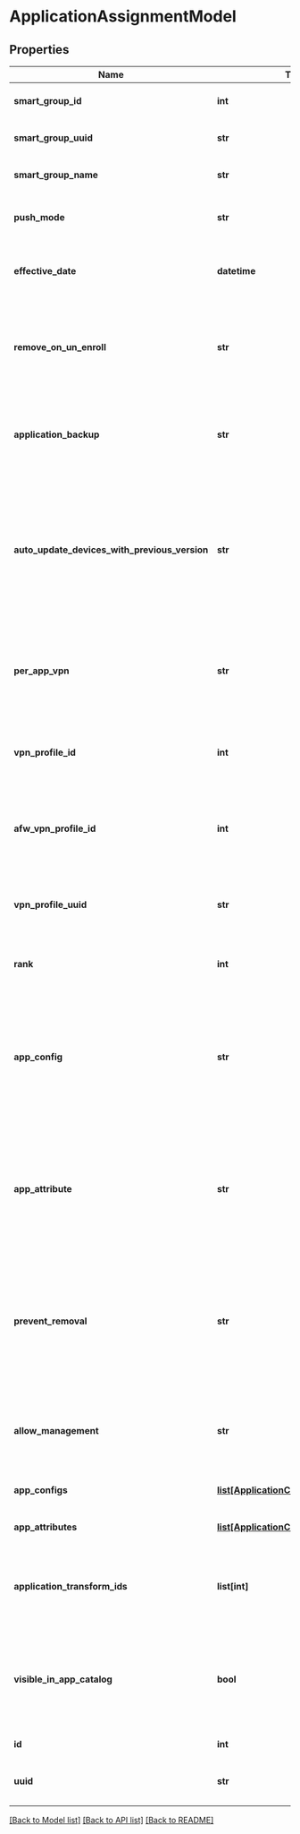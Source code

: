 # ApplicationAssignmentModel

## Properties
Name | Type | Description | Notes
------------ | ------------- | ------------- | -------------
**smart_group_id** | **int** | Gets or sets the smart group id. | [optional] 
**smart_group_uuid** | **str** | Gets or sets the Smart Group uuid. | [optional] 
**smart_group_name** | **str** | Gets or sets the smart group name. | [optional] 
**push_mode** | **str** | Gets or sets the push mode for the application. | [optional] 
**effective_date** | **datetime** | Gets or sets the effective date time for the Application. | [optional] 
**remove_on_un_enroll** | **str** | Gets or sets a value indicating whether the appslication should be removed on unenrollment. | [optional] 
**application_backup** | **str** | Gets or sets a value indicating whether application backup is enabled. | [optional] 
**auto_update_devices_with_previous_version** | **str** | Gets or sets a value indicating whether the newest version of the app should be pushed to devices that have already downloaded the app. | [optional] 
**per_app_vpn** | **str** | Gets or sets a value indicating whether the per app VPN flag for iOS devices is enabled. | [optional] 
**vpn_profile_id** | **int** | Gets or sets the VPN profile id associated with the application. | [optional] 
**afw_vpn_profile_id** | **int** | Gets or sets the Android For Work VPN profile id associated with the application. | [optional] 
**vpn_profile_uuid** | **str** | Gets or sets the VPN Profile ID associated with the application. | [optional] 
**rank** | **int** | Gets or sets the application rank. | [optional] 
**app_config** | **str** | Gets or sets a value indicating whether custom application configuration keys and values should be sent to the device. | [optional] 
**app_attribute** | **str** | Gets or sets a value indicating whether custom application attribute keys and values should be sent to the device. | [optional] 
**prevent_removal** | **str** | Gets or sets a value indicating whether prevent application removal attribute keys and values should be sent to the device. | [optional] 
**allow_management** | **str** | Gets or sets flag to enable assume management for user installed iOS Apps. | [optional] 
**app_configs** | [**list[ApplicationConfigurationModel]**](ApplicationConfigurationModel.md) | Gets or sets the app configs. | [optional] 
**app_attributes** | [**list[ApplicationConfigurationModel]**](ApplicationConfigurationModel.md) | Gets or sets the app attributes. | [optional] 
**application_transform_ids** | **list[int]** | Gets or sets The application transforms ids attached to the application. | [optional] 
**visible_in_app_catalog** | **bool** | Gets or sets a value indicating whether gets or sets the value whether to display in app catalog. | [optional] 
**id** | **int** | Gets or sets identifier. | [optional] 
**uuid** | **str** | Gets or sets current objects UUID. | [optional] 

[[Back to Model list]](../README.md#documentation-for-models) [[Back to API list]](../README.md#documentation-for-api-endpoints) [[Back to README]](../README.md)


